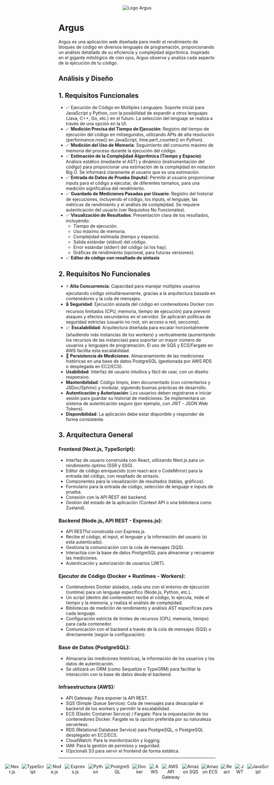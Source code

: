 <div align="center" style="margin-bottom: 2rem;">
    <img src="https://drive.google.com/uc?export=view&id=1QILOyhInaZghhRl0NyN_vv8DOP9qzVFA" alt="Logo Argus" style="max-width: 200px; height: auto;">
  </div>


# Argus

Argus es una aplicación web diseñada para medir el rendimiento de bloques de código en diversos lenguajes de programación, proporcionando un análisis detallado de su eficiencia y complejidad algorítmica.  Inspirado en el gigante mitológico de cien ojos, Argus observa y analiza cada aspecto de la ejecución de tu código.

## Análisis y Diseño

## 1. Requisitos Funcionales

- ✅ Ejecución de Código en Múltiples Lenguajes: Soporte inicial para JavaScript y Python, con la posibilidad de expandir a otros lenguajes (Java, C++, Go, etc.) en el futuro. La selección del lenguaje se realiza a través de una opción en la UI.
- ✅ **Medición Precisa del Tiempo de Ejecución**: Registro del tiempo de ejecución del código en milisegundos, utilizando APIs de alta resolución (performance.now() en JavaScript, time.perf_counter() en Python).
- ✅ **Medición del Uso de Memoria**: Seguimiento del consumo máximo de memoria del proceso durante la ejecución del código.
- ✅ **Estimación de la Complejidad Algorítmica (Tiempo y Espacio)**: Análisis estático (mediante el AST) y dinámico (instrumentación del código) para proporcionar una estimación de la complejidad en notación Big O. Se informará claramente al usuario que es una estimación.
- ✅ **Entrada de Datos de Prueba (Inputs)**: Permite al usuario proporcionar inputs para el código a ejecutar, de diferentes tamaños, para una medición significativa del rendimiento.
- ✅ **Guardado de Mediciones Pasadas por Usuario**: Registro del historial de ejecuciones, incluyendo el código, los inputs, el lenguaje, las métricas de rendimiento y el análisis de complejidad. Se requiere autenticación del usuario (ver Requisitos No Funcionales).
- ✅ **Visualización de Resultados**: Presentación clara de los resultados, incluyendo:
  - Tiempo de ejecución.
  - Uso máximo de memoria.
  - Complejidad estimada (tiempo y espacio).
  - Salida estándar (stdout) del código.
  - Error estándar (stderr) del código (si los hay).
  - Gráficas de rendimiento (opcional, para futuras versiones).
- ✅ **Editor de código con resaltado de sintaxis**

## 2. Requisitos No Funcionales

- ⚡ **Alta Concurrencia**: Capacidad para manejar múltiples usuarios ejecutando código simultáneamente, gracias a la arquitectura basada en contenedores y la cola de mensajes.
- 🔒 **Seguridad**: Ejecución aislada del código en contenedores Docker con recursos limitados (CPU, memoria, tiempo de ejecución) para prevenir ataques y efectos secundarios en el servidor. Se aplicarán políticas de seguridad estrictas (usuario no root, sin acceso a red, seccomp).
- 📈 **Escalabilidad**: Arquitectura diseñada para escalar horizontalmente (añadiendo más instancias de los workers) y verticalmente (aumentando los recursos de las instancias) para soportar un mayor número de usuarios y lenguajes de programación. El uso de SQS y ECS/Fargate en AWS facilita esta escalabilidad.
- 💾 **Persistencia de Mediciones**: Almacenamiento de las mediciones históricas en una base de datos PostgreSQL (gestionada por AWS RDS o desplegada en EC2/ECS).
- **Usabilidad**: Interfaz de usuario intuitiva y fácil de usar, con un diseño responsivo.
- **Mantenibilidad**: Código limpio, bien documentado (con comentarios y JSDoc/Sphinx) y modular, siguiendo buenas prácticas de desarrollo.
- **Autenticación y Autorización**: Los usuarios deben registrarse e iniciar sesión para guardar su historial de mediciones. Se implementará un sistema de autenticación seguro (por ejemplo, con JWT - JSON Web Tokens).
- **Disponibilidad**: La aplicación debe estar disponible y responder de forma consistente.

## 3. Arquitectura General

### Frontend (Next.js, TypeScript):

- Interfaz de usuario construida con React, utilizando Next.js para un rendimiento óptimo (SSR y SSG).
- Editor de código enriquecido (con react-ace o CodeMirror) para la entrada del código, con resaltado de sintaxis.
- Componentes para la visualización de resultados (tablas, gráficos).
- Formulario para la entrada de código, selección de lenguaje e inputs de prueba.
- Conexión con la API REST del backend.
- Gestión del estado de la aplicación (Context API o una biblioteca como Zustand).

### Backend (Node.js, API REST - Express.js):

- API RESTful construida con Express.js.
- Recibe el código, el input, el lenguaje y la información del usuario (si está autenticado).
- Gestiona la comunicación con la cola de mensajes (SQS).
- Interactúa con la base de datos PostgreSQL para almacenar y recuperar las mediciones.
- Autenticación y autorización de usuarios (JWT).

### Ejecutor de Código (Docker + Runtimes - Workers):

- Contenedores Docker aislados, cada uno con el entorno de ejecución (runtime) para un lenguaje específico (Node.js, Python, etc.).
- Un script (dentro del contenedor) recibe el código, lo ejecuta, mide el tiempo y la memoria, y realiza el análisis de complejidad.
- Bibliotecas de medición de rendimiento y análisis AST específicas para cada lenguaje.
- Configuración estricta de límites de recursos (CPU, memoria, tiempo) para cada contenedor.
- Comunicación con el backend a través de la cola de mensajes (SQS) o directamente (según la configuración).

### Base de Datos (PostgreSQL):

- Almacena las mediciones históricas, la información de los usuarios y los datos de autenticación.
- Se utilizará un ORM (como Sequelize o TypeORM) para facilitar la interacción con la base de datos desde el backend.
### Infraestructura (AWS):

- API Gateway: Para exponer la API REST.
- SQS (Simple Queue Service): Cola de mensajes para desacoplar el backend de los workers y permitir la escalabilidad.
- ECS (Elastic Container Service) / Fargate: Para la orquestación de los contenedores Docker. Fargate es la opción preferida por su naturaleza serverless.
- RDS (Relational Database Service) para PostgreSQL, o PostgreSQL desplegado en EC2/ECS.
- CloudWatch: Para la monitorización y logging.
- IAM: Para la gestión de permisos y seguridad.
- (Opcional) S3 para servir el frontend de forma estática.
<hr>

<div align="center" style="display: flex; justify-content: center;">
<img src="https://img.shields.io/badge/Next.js-black?style=for-the-badge&logo=next.js&logoColor=white" alt="Next.js" style="margin: 4px;"/>
<img src="https://img.shields.io/badge/TypeScript-%23007ACC.svg?style=for-the-badge&logo=typescript&logoColor=white" alt="TypeScript" style="margin: 4px;"/>
<img src="https://img.shields.io/badge/Node.js-43853D?style=for-the-badge&logo=node.js&logoColor=white" alt="Node.js" style="margin: 4px;"/>
<img src="https://img.shields.io/badge/Express.js-000000?style=for-the-badge&logo=express&logoColor=white" alt="Express.js" style="margin: 4px;"/>
<img src="https://img.shields.io/badge/Python-3776AB?style=for-the-badge&logo=python&logoColor=white" alt="Python" style="margin: 4px;"/>
<img src="https://img.shields.io/badge/PostgreSQL-316192?style=for-the-badge&logo=postgresql&logoColor=white" alt="PostgreSQL" style="margin: 4px;"/>
<img src="https://img.shields.io/badge/Docker-%230db7ed.svg?style=for-the-badge&logo=docker&logoColor=white" alt="Docker" style="margin: 4px;"/>
<img src="https://img.shields.io/badge/AWS-%23232F3E.svg?style=for-the-badge&logo=amazon-aws&logoColor=white" alt="AWS" style="margin: 4px;"/>
<img src="https://img.shields.io/badge/AWS_API_Gateway-FF4F8B?style=for-the-badge&logo=amazon-api-gateway&logoColor=white" alt="AWS API Gateway" style="margin: 4px;"/>
<img src="https://img.shields.io/badge/Amazon_SQS-FF4F8B?style=for-the-badge&logo=amazon-sqs&logoColor=white" alt="Amazon SQS" style="margin: 4px;"/>
<img src="https://img.shields.io/badge/Amazon_ECS-FF4F8B?style=for-the-badge&logo=amazon-ecs&logoColor=white" alt="Amazon ECS" style="margin: 4px;"/>
<img src="https://img.shields.io/badge/React-20232A?style=for-the-badge&logo=react&logoColor=61DAFB" alt="React" style="margin: 4px"/>
<img src="https://img.shields.io/badge/JWT-black?style=for-the-badge&logo=JSON%20web%20tokens" alt="JWT" style="margin: 4px"/>
<img src="https://img.shields.io/badge/JavaScript-F7DF1E?style=for-the-badge&logo=javascript&logoColor=black" alt="JavaScript" style="margin: 4px"/>
</div>


